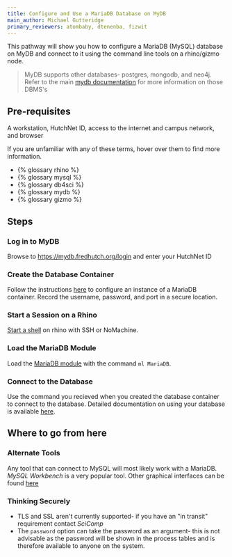 ```yaml
---
title: Configure and Use a MariaDB Database on MyDB
main_author: Michael Gutteridge
primary_reviewers: atombaby, dtenenba, fizwit
---
```


This pathway will show you how to configure a MariaDB (MySQL) database on MyDB and connect to it using the command line tools on a rhino/gizmo node.

> MyDB supports other databases- postgres, mongodb, and neo4j.  Refer to the main [mydb documentation](/compdemos/mydb) for more information on those DBMS's

## Pre-requisites
A workstation, HutchNet ID, access to the internet and campus network, and browser

If you are unfamiliar with any of these terms, hover over them to find more information.

 - {% glossary rhino %}
 - {% glossary mysql %}
 - {% glossary db4sci %}
 - {% glossary mydb %}
 - {% glossary gizmo %}

## Steps

### Log in to MyDB

Browse to https://mydb.fredhutch.org/login and enter your HutchNet ID

### Create the Database Container

Follow the instructions [here](/compdemos/mydb#provisioning) to configure an instance of a MariaDB container.  Record the username, password, and port in a secure location.

### Start a Session on a Rhino

[Start a shell](/scicomputing/access_methods/#ssh-clients-for-remote-computing-resources) on rhino with SSH or NoMachine.

### Load the MariaDB Module

Load the [MariaDB module](/scicomputing/compute_scientificSoftware/) with the command `ml MariaDB`.

### Connect to the Database

Use the command you recieved when you created the database container to connect to the database.  Detailed documentation on using your database is available [here](/compdemos/mydb#use). 

## Where to go from here

### Alternate Tools

Any tool that can connect to MySQL will most likely work with a MariaDB.  _MySQL Workbench_ is a very popular tool.  Other graphical interfaces can be found [here](https://mariadb.com/kb/en/graphical-and-enhanced-clients/)

### Thinking Securely

 - TLS and SSL aren't currently supported- if you have an "in transit" requirement contact _SciComp_
 - The `password` option can take the password as an argument- this is not advisable as the password will be shown in the process tables and is therefore available to anyone on the system.

